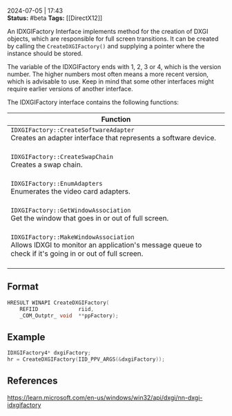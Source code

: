 2024-07-05 | 17:43  
**Status:** #beta
**Tags:** [[DirectX12]]

An IDXGIFactory Interface implements method for the creation of DXGI objects, which are responsible for full screen transitions. It can be created by calling the ```CreateDXGIFactory()``` and supplying a pointer where the instance should be stored.

The variable of the IDXGIFactory ends with 1, 2, 3 or 4, which is the version number. The higher numbers most often means a more recent version, which is advisable to use. Keep in mind that some other interfaces might require earlier versions of another interface.

The IDXGIFactory interface contains the following functions:

| Function                                                                                                                                                  |
| --------------------------------------------------------------------------------------------------------------------------------------------------------- |
| ```IDXGIFactory::CreateSoftwareAdapter```<br>Creates an adapter interface that represents a software device.<br>‎                                         |
| ```IDXGIFactory::CreateSwapChain```<br>Creates a swap chain.<br>‎                                                                                         |
| ```IDXGIFactory::EnumAdapters```<br>Enumerates the video card adapters.<br>‎                                                                              |
| ```IDXGIFactory::GetWindowAssociation```<br>Get the window that goes in or out of full screen.<br>‎                                                       |
| ```IDXGIFactory::MakeWindowAssociation```<br>Allows lDXGI to monitor an application's message queue to check if it's going in or out of full screen.<br>‎ |

## Format

```cpp
HRESULT WINAPI CreateDXGIFactory(
	REFIID             riid, 
	_COM_Outptr_ void  **ppFactory);
```
## Example

```cpp
IDXGIFactory4* dxgiFactory;
hr = CreateDXGIFactory(IID_PPV_ARGS(&dxgiFactory));
```




## References

https://learn.microsoft.com/en-us/windows/win32/api/dxgi/nn-dxgi-idxgifactory